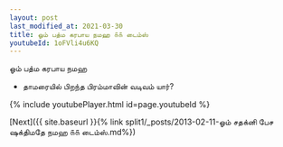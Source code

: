 ```yaml
---
layout: post
last_modified_at: 2021-03-30
title: ஓம் பத்ம கரபாய நமஹ ௧௧ டைம்ஸ்
youtubeId: 1oFVli4u6KQ
---
```

 
 
 ஓம் பத்ம கரபாய நமஹ  
 
 -  தாமரையில் பிறந்த பிரம்மாவின் வடிவம் யார்? 
 
  
 
  
 
 
 
 
 
 


{% include youtubePlayer.html id=page.youtubeId %}
 
[Next]({{ site.baseurl }}{% link  split1/_posts/2013-02-11-ஓம் சதக்னி பேச ஷக்திமதே நமஹ ௧௧ டைம்ஸ்.md%})
 
